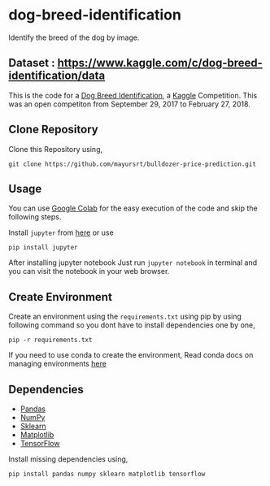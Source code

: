 # dog-breed-identification
Identify the breed of the dog by image.

## Dataset : https://www.kaggle.com/c/dog-breed-identification/data

This is the code for a [Dog Breed Identification](https://www.kaggle.com/c/dog-breed-identification/overview), a [Kaggle](https://www.kaggle.com/) Competition. This was an open competiton from September 29, 2017 to February 27, 2018.


## Clone Repository
Clone this Repository using,

	git clone https://github.com/mayursrt/bulldozer-price-prediction.git

## Usage
You can use [Google Colab](https://colab.research.google.com/notebooks/intro.ipynb) for the easy execution of the code and skip the following steps.

Install `jupyter` from [here](http://jupyter.readthedocs.io/en/latest/install.html) or use

	pip install jupyter

After installing jupyter notebook Just run `jupyter notebook` in terminal and you can visit the notebook in your web browser.


## Create Environment

Create an environment using the `requirements.txt` using pip by using following command so you dont have to install dependencies one by one,


	pip -r requirements.txt

If you need to use conda to create the environment,
Read conda docs on managing environments [here](https://docs.conda.io/projects/conda/en/latest/user-guide/tasks/manage-environments.html)


## Dependencies

* [Pandas](https://pandas.pydata.org/docs/)
* [NumPy](https://numpy.org/devdocs/user/index.html)
* [Sklearn](https://scikit-learn.org/stable/)
* [Matplotlib](https://matplotlib.org/3.3.3/contents.html)
* [TensorFlow](https://www.tensorflow.org/guide)

Install missing dependencies using,

	pip install pandas numpy sklearn matplotlib tensorflow


